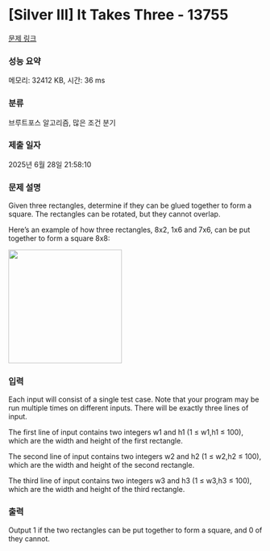 # [Silver III] It Takes Three - 13755 

[문제 링크](https://www.acmicpc.net/problem/13755) 

### 성능 요약

메모리: 32412 KB, 시간: 36 ms

### 분류

브루트포스 알고리즘, 많은 조건 분기

### 제출 일자

2025년 6월 28일 21:58:10

### 문제 설명

<p>Given three rectangles, determine if they can be glued together to form a square. The rectangles can be rotated, but they cannot overlap.</p>

<p>Here’s an example of how three rectangles, 8x2, 1x6 and 7x6, can be put together to form a square 8x8:</p>

<p><img alt="" src="" style="height:225px; width:225px"></p>

### 입력 

 <p>Each input will consist of a single test case. Note that your program may be run multiple times on different inputs. There will be exactly three lines of input.</p>

<p>The first line of input contains two integers w1 and h1 (1 ≤ w1,h1 ≤ 100), which are the width and height of the first rectangle.</p>

<p>The second line of input contains two integers w2 and h2 (1 ≤ w2,h2 ≤ 100), which are the width and height of the second rectangle.</p>

<p>The third line of input contains two integers w3 and h3 (1 ≤ w3,h3 ≤ 100), which are the width and height of the third rectangle.</p>

### 출력 

 <p>Output 1 if the two rectangles can be put together to form a square, and 0 of they cannot.</p>

